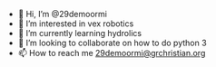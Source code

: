 - 👋 Hi, I’m @29demoormi
- 👀 I’m interested in vex robotics
- 🌱 I’m currently learning hydrolics
- 💞️ I’m looking to collaborate on how to do python 3
- 📫 How to reach me 29demoormi@grchristian.org

<!---
29demoormi/29demoormi is a ✨ special ✨ repository because its `README.md` (this file) appears on your GitHub profile.
You can click the Preview link to take a look at your changes.
--->
